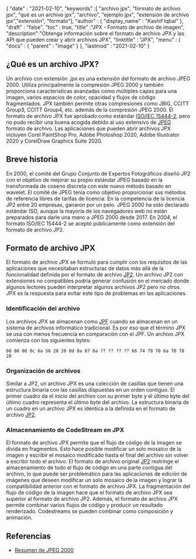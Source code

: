 {
  "date" : "2021-02-10",
  "keywords" :[ "archivo jpx", "formato de archivo jpx", "qué es un archivo jpx", "archivo", "ejemplo jpx", "extensión de archivo jpx","extensión", "formato"],
  "author" : {
    "display_name" : "Kashif Iqbal"
},
  "draft" : "false",
  "toc" : true,
  "title" :"JPX - Formato de archivo de imagen",
  "description":"Obtenga información sobre el formato de archivo JPX y las API que pueden crear y abrir archivos JPX",
  "linktitle" : "JPX",
  "menu" : {
    "docs" : {
      "parent" : "image"
}
},
  "lastmod" : "2021-02-10"
}

## ¿Qué es un archivo JPX? ##

Un archivo con extensión .jpx es una extensión del formato de archivo JPEG 2000. Utiliza principalmente la compresión JPEG 2000 y también proporciona características avanzadas como múltiples capas para una imagen, varios espacios de color, opacidad y flujos de código fragmentados. JPX también permite otras compresiones como JBIG, CCITT Group3, CCITT Group4, etc. además de la compresión JPEG 2000. El formato de archivo JPX fue aprobado como estándar [ISO/IEC 15444-2](https://www.iso.org/standard/33160.html), pero no pudo recibir una buena acogida debido al uso extensivo de [JPEG ](/es/image/jpeg/) formato de archivo. Las aplicaciones que pueden abrir archivos JPX incluyen Corel PaintShop Pro, Adobe Photoshop 2020, Adobe Illustrator 2020 y CorelDraw Graphics Suite 2020.

## Breve historia

En 2000, el comité del Grupo Conjunto de Expertos Fotográficos diseñó JP2 con el objetivo de mejorar su propio estándar JPEG basado en la transformada de coseno discreta con este nuevo método basado en wavelet. El comité de JPEG tenía como objetivo proporcionar sus métodos de referencia libres de tarifas de licencia. En la competencia de la licencia JP2 entre 20 empresas, ganaron por un pelo. JPEG 2000 ha sido declarado estándar ISO, aunque la mayoría de los navegadores web no están preparados para darle una mano a JPEG 2000 desde 2017. En 2004, el formato ISO/IEC 15444-2 se aceptó públicamente como extensión del formato de archivo JP2.

## Formato de archivo JPX

El formato de archivo JPX se formuló para cumplir con los requisitos de las aplicaciones que necesitaban estructuras de datos más allá de la funcionalidad definida por el formato de archivo [JP2](/es/image/jp2/). Un archivo JP2 con extensiones no compatibles podría generar confusión en el mercado donde algunos lectores pueden interpretar algunos archivos JP2 pero no otros. JPX es la respuesta para evitar este tipo de problemas en las aplicaciones.

### Identificación del archivo

Los archivos JPX se almacenan como [JPF](/es/image/jpf/) cuando se almacenan en un sistema de archivos informático tradicional. Es por eso que el término JPX se usa con menos frecuencia en comparación con el JPF. Un archivo JPX comienza con los siguientes bytes:

`00 00 00 0c 6a 50 20 20 0d 0a 87 0a ?? ?? ?? ?? 66 74 79 70 6a 70 78 20`

### Organización de archivos

Similar a JP2, un archivo JPX es una colección de casillas que tienen una estructura binaria con las casillas dispuestas en un orden contiguo. El primer cuadro da el inicio del archivo con su primer byte y el último byte del último cuadro representa el último byte del archivo.
La estructura binaria de un cuadro en un archivo JPX es idéntica a la definida en el formato de archivo [JP2](/es/image/jp2/).

### Almacenamiento de CodeStream en JPX

El formato de archivo JPX permite que el flujo de código de la imagen se divida en fragmentos. Esto hace posible modificar un solo mosaico de la imagen y escribir el mosaico modificado hasta el final del archivo sin volver a escribir todo el archivo. El formato de archivo original [JP2](/es/image/jp2/) restringe el almacenamiento de todo el flujo de código en una parte contigua del archivo, lo que puede ser problemático para las aplicaciones de edición de imágenes que deseen modificar un solo mosaico de la imagen y lograr la compatibilidad anterior con el formato de archivo JPX. La fragmentación del flujo de código de la imagen hace que el formato de archivo JPX sea superior al formato de archivo JP2. Además, el formato de archivo JPX permite combinar varios flujos de código y producir un resultado renderizado. Codestreams se pueden combinar como composición y animación.

## Referencias ##

* [Resumen de JPEG 2000](https://jpeg.org/jpeg2000/)

